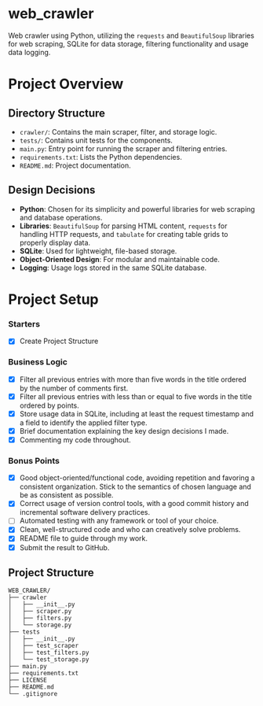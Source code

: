 # web_crawler
Web crawler using Python, utilizing the `requests` and `BeautifulSoup` libraries for web scraping, SQLite for data storage, filtering functionality and usage data logging.

# Project Overview

## Directory Structure

- `crawler/`: Contains the main scraper, filter, and storage logic.
- `tests/`: Contains unit tests for the components.
- `main.py`: Entry point for running the scraper and filtering entries.
- `requirements.txt`: Lists the Python dependencies.
- `README.md`: Project documentation.

## Design Decisions

- **Python**: Chosen for its simplicity and powerful libraries for web scraping and database operations.
- **Libraries**: `BeautifulSoup` for parsing HTML content, `requests` for handling HTTP requests, and `tabulate` for creating table grids to properly display data.
- **SQLite**: Used for lightweight, file-based storage.
- **Object-Oriented Design**: For modular and maintainable code.
- **Logging**: Usage logs stored in the same SQLite database.

# Project Setup

### Starters
- [x] Create Project Structure

### Business Logic
- [x] Filter all previous entries with more than five words in the title ordered by the number of comments first.
- [x] Filter all previous entries with less than or equal to five words in the title ordered by points.
- [x] Store usage data in SQLite, including at least the request timestamp and a field to identify the applied filter type.
- [x] Brief documentation explaining the key design decisions I made.
- [x] Commenting my code throughout.

### Bonus Points

- [x] Good object-oriented/functional code, avoiding repetition and favoring a consistent organization. Stick to the semantics of chosen language and be as consistent as possible.
- [x] Correct usage of version control tools, with a good commit history and incremental software delivery practices.
- [ ] Automated testing with any framework or tool of your choice.
- [x] Clean, well-structured code and who can creatively solve problems.
- [x] README file to guide through my work.
- [x] Submit the result to GitHub.

## Project Structure

```plaintext
WEB_CRAWLER/
├── crawler
│   ├── __init__.py
│   ├── scraper.py
│   ├── filters.py
│   └── storage.py
├── tests
│   ├── __init__.py
│   ├── test_scraper
│   ├── test_filters.py
│   └── test_storage.py
├── main.py
├── requirements.txt
├── LICENSE
├── README.md
└── .gitignore

